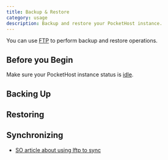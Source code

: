 ```yaml
---
title: Backup & Restore
category: usage
description: Backup and restore your PocketHost instance.
---
```


You can use [FTP](/docs/usage/ftp/) to perform backup and restore operations.

## Before you Begin

Make sure your PocketHost instance status is [idle](/docs/usage/instances/#on-demand-execution).

## Backing Up

## Restoring

## Synchronizing

- [SO article about using lftp to sync](https://askubuntu.com/questions/758640/how-to-automatically-sync-the-contents-of-a-local-folder-with-the-contents-of-a)

